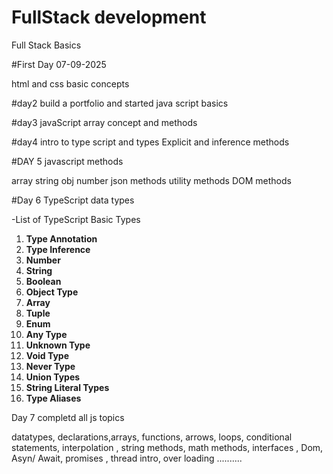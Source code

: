 # FullStack development
Full Stack Basics

#First Day 07-09-2025

html and css basic concepts 

#day2 
build a portfolio and started java script basics

#day3
javaScript array concept and methods

#day4
intro to type script and types 
Explicit and inference methods 

#DAY 5
javascript methods

array string obj number
json methods
utility methods
DOM methods

#Day 6 
TypeScript data types

-List of TypeScript Basic Types

1. **Type Annotation**  
2. **Type Inference**  
3. **Number**  
4. **String**  
5. **Boolean**  
6. **Object Type**  
7. **Array**  
8. **Tuple**  
9. **Enum**  
10. **Any Type**  
11. **Unknown Type**  
12. **Void Type**  
13. **Never Type**  
14. **Union Types**  
15. **String Literal Types**  
16. **Type Aliases**


Day 7
completd all js topics 

datatypes, declarations,arrays, functions, arrows, loops, conditional statements, interpolation , string methods, math methods, interfaces , Dom, Asyn/ Await, promises , thread intro, over loading ..........




